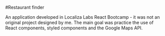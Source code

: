 #Restaurant finder

An application developed in Localiza Labs React Bootcamp - it was not an original project designed by me. The main goal was practice the use of React components, styled components and the Google Maps API. 
